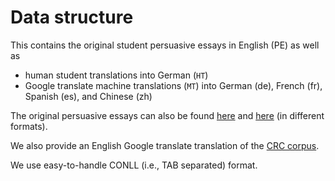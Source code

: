 # Data structure

This contains the original student persuasive essays in English (PE) as well as

* human student translations into German (`HT`)
* Google translate machine translations (`MT`) into German (de), French (fr), Spanish (es), and Chinese (zh)

The original persuasive essays can also be found [here](https://www.informatik.tu-darmstadt.de/ukp/research_6/data/argumentation_mining_1/argument_annotated_essays_version_2/index.en.jsp) and [here](https://github.com/UKPLab/acl2017-neural_end2end_am/) (in different formats).

We also provide an English Google translate translation of the [CRC corpus](https://arxiv.org/abs/1705.02077).

We use easy-to-handle CONLL (i.e., TAB separated) format.
